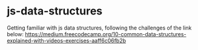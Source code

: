 # js-data-structures

Getting familiar with js data structures, following the challenges of the link below:
https://medium.freecodecamp.org/10-common-data-structures-explained-with-videos-exercises-aaff6c06fb2b
